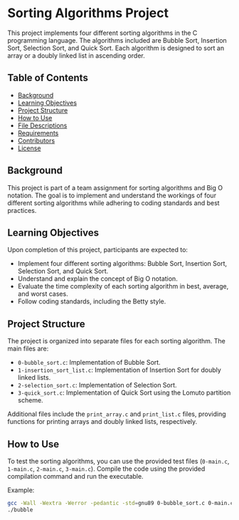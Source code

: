 # Sorting Algorithms Project

This project implements four different sorting algorithms in the C programming language. The algorithms included are Bubble Sort, Insertion Sort, Selection Sort, and Quick Sort. Each algorithm is designed to sort an array or a doubly linked list in ascending order.

## Table of Contents

- [Background](#background)
- [Learning Objectives](#learning-objectives)
- [Project Structure](#project-structure)
- [How to Use](#how-to-use)
- [File Descriptions](#file-descriptions)
- [Requirements](#requirements)
- [Contributors](#contributors)
- [License](#license)

## Background

This project is part of a team assignment for sorting algorithms and Big O notation. The goal is to implement and understand the workings of four different sorting algorithms while adhering to coding standards and best practices.

## Learning Objectives

Upon completion of this project, participants are expected to:

- Implement four different sorting algorithms: Bubble Sort, Insertion Sort, Selection Sort, and Quick Sort.
- Understand and explain the concept of Big O notation.
- Evaluate the time complexity of each sorting algorithm in best, average, and worst cases.
- Follow coding standards, including the Betty style.

## Project Structure

The project is organized into separate files for each sorting algorithm. The main files are:

- `0-bubble_sort.c`: Implementation of Bubble Sort.
- `1-insertion_sort_list.c`: Implementation of Insertion Sort for doubly linked lists.
- `2-selection_sort.c`: Implementation of Selection Sort.
- `3-quick_sort.c`: Implementation of Quick Sort using the Lomuto partition scheme.

Additional files include the `print_array.c` and `print_list.c` files, providing functions for printing arrays and doubly linked lists, respectively.

## How to Use

To test the sorting algorithms, you can use the provided test files (`0-main.c`, `1-main.c`, `2-main.c`, `3-main.c`). Compile the code using the provided compilation command and run the executable.

Example:

```bash
gcc -Wall -Wextra -Werror -pedantic -std=gnu89 0-bubble_sort.c 0-main.c print_array.c -o bubble
./bubble

